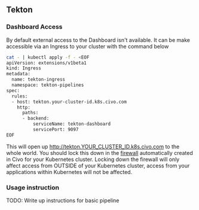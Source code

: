 ## Tekton

### Dashboard Access

By default external access to the Dashboard isn't available. It can be make accessible via an Ingress to your cluster with the command below

```sh
cat - | kubectl apply -f - <EOF
apiVersion: extensions/v1beta1
kind: Ingress
metadata:
  name: tekton-ingress
  namespace: tekton-pipelines
spec:
  rules:
  - host: tekton.your-cluster-id.k8s.civo.com
    http:
      paths:
      - backend:
          serviceName: tekton-dashboard
          servicePort: 9097
EOF
```

This will open up http://tekton.YOUR_CLUSTER_ID.k8s.civo.com to the whole world. You should lock this down in the [firewall](https://www.civo.com/account/firewalls) automatically created in Civo for your Kubernetes cluster. Locking down the firewall will only affect access from OUTSIDE of your Kubernetes cluster, access from your applications within Kubernetes will not be affected.

### Usage instruction

TODO: Write up instructions for basic pipeline